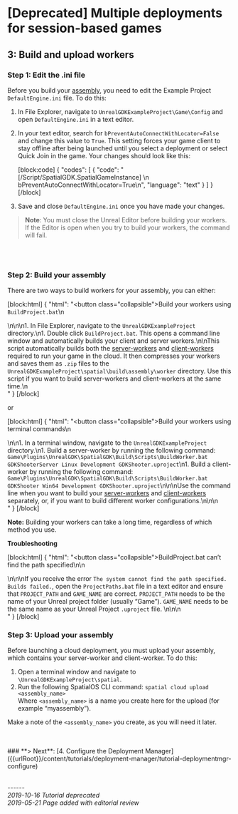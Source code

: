 
# [Deprecated] Multiple deployments for session-based games
## 3: Build and upload workers 

### Step 1: Edit the .ini file

Before you build your [assembly]({{urlRoot}}/content/glossary#assembly), you need to edit the Example Project `DefaultEngine.ini` file. To do this:

1. In File Explorer, navigate to `UnrealGDKExampleProject\Game\Config` and open `DefaultEngine.ini` in a text editor.
1. In your text editor, search for `bPreventAutoConnectWithLocator=False` and change this value to `True`. This setting forces your game client to stay offline after being launched until you select a deployment or select Quick Join in the game. Your changes should look like this:
    
    [block:code]
{
  "codes": [
  {
      "code": "    [/Script/SpatialGDK.SpatialGameInstance] \n bPreventAutoConnectWithLocator=True\n",
      "language": "text"
    }
  ]
}
[/block]
1. Save and close `DefaultEngine.ini` once you have made your changes. 

> **Note**: You must close the Unreal Editor before building your workers. If the Editor is open when you try to build your workers, the command will fail.
</br>
</br>

### Step 2: Build your assembly

There are two ways to build workers for your assembly, you can either:

[block:html]
{
  "html": "<button class=\"collapsible\">Build your workers using `BuildProject.bat`</button>\n<div>\n\n\n1. In File Explorer, navigate to the `UnrealGDKExampleProject` directory.\n1. Double click `BuildProject.bat`. This opens a command line window and automatically builds your client and server workers.\n\nThis script automatically builds both the [server-workers]({{urlRoot}}/content/glossary#server-workers) and [client-workers]({{urlRoot}}/content/glossary#client-workers) required to run your game in the cloud. It then compresses your workers and saves them as `.zip` files to the `UnrealGDKExampleProject\spatial\build\assembly\worker` directory. Use this script if you want to build server-workers and client-workers at the same time.\n</div>"
}
[/block]


or

[block:html]
{
  "html": "<button class=\"collapsible\">Build your workers using terminal commands</button>\n<div>\n\n1. In a terminal window, navigate to the `UnrealGDKExampleProject` directory.\n1. Build a server-worker by running the following command: `Game\Plugins\UnrealGDK\SpatialGDK\Build\Scripts\BuildWorker.bat GDKShooterServer Linux Development GDKShooter.uproject`\n1. Build a client-worker by running the following command: `Game\Plugins\UnrealGDK\SpatialGDK\Build\Scripts\BuildWorker.bat GDKShooter Win64 Development GDKShooter.uproject`\n\n\nUse the command line when you want to build your [server-workers]({{urlRoot}}/content/glossary#server-workers) and [client-workers]({{urlRoot}}/content/glossary#client-workers) separately, or, if you want to build different worker configurations.\n\n\n</div>"
}
[/block]


**Note:** Building your workers can take a long time, regardless of which method you use. 

**Troubleshooting**</br>


[block:html]
{
  "html": "<button class=\"collapsible\">BuildProject.bat can’t find the path specified</button>\n\n<div>\n\n\nIf you receive the error `The system cannot find the path specified. Builds failed.`, open the `ProjectPaths.bat` file in a text editor and ensure that `PROJECT_PATH` and `GAME_NAME` are correct. `PROJECT_PATH` needs to be the name of your Unreal project folder (usually “Game”). `GAME_NAME` needs to be the same name as your Unreal Project `.uproject` file.  \n\n\n</div>"
}
[/block]


### Step 3: Upload your assembly

Before launching a cloud deployment, you must upload your assembly, which contains your server-worker and client-worker. To do this:

1. Open a terminal window and navigate to `\UnrealGDKExampleProject\spatial`.
1. Run the following SpatialOS CLI command: `spatial cloud upload <assembly_name>`
<br/>Where `<assembly_name>` is a name you create here for the upload (for example “myassembly”).

Make a note of the `<assembly_name>` you create, as you will need it later. 

</br>
</br>
### **> Next**: [4. Configure the Deployment Manager]({{urlRoot}}/content/tutorials/deployment-manager/tutorial-deploymentmgr-configure)


<br/>------<br/>
_2019-10-16 Tutorial deprecated_<br/>
_2019-05-21 Page added with editorial review_
